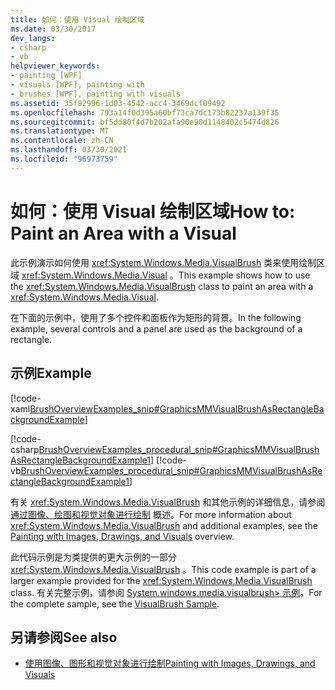 ```yaml
---
title: 如何：使用 Visual 绘制区域
ms.date: 03/30/2017
dev_langs:
- csharp
- vb
helpviewer_keywords:
- painting [WPF]
- visuals [WPF], painting with
- brushes [WPF], painting with visuals
ms.assetid: 35f92996-1d03-4542-acc4-3469dcf09492
ms.openlocfilehash: 793a14f0d395a60bf73ca7dc173b82237a139f35
ms.sourcegitcommit: bf5dd80f4d7b202afa90e90d1148402c5474d826
ms.translationtype: MT
ms.contentlocale: zh-CN
ms.lasthandoff: 03/30/2021
ms.locfileid: "96973759"
---
```

# <a name="how-to-paint-an-area-with-a-visual"></a><span data-ttu-id="b977c-102">如何：使用 Visual 绘制区域</span><span class="sxs-lookup"><span data-stu-id="b977c-102">How to: Paint an Area with a Visual</span></span>
<span data-ttu-id="b977c-103">此示例演示如何使用 <xref:System.Windows.Media.VisualBrush> 类来使用绘制区域 <xref:System.Windows.Media.Visual> 。</span><span class="sxs-lookup"><span data-stu-id="b977c-103">This example shows how to use the <xref:System.Windows.Media.VisualBrush> class to paint an area with a <xref:System.Windows.Media.Visual>.</span></span>  
  
 <span data-ttu-id="b977c-104">在下面的示例中，使用了多个控件和面板作为矩形的背景。</span><span class="sxs-lookup"><span data-stu-id="b977c-104">In the following example, several controls and a panel are used as the background of a rectangle.</span></span>  
  
## <a name="example"></a><span data-ttu-id="b977c-105">示例</span><span class="sxs-lookup"><span data-stu-id="b977c-105">Example</span></span>  
 [!code-xaml[BrushOverviewExamples_snip#GraphicsMMVisualBrushAsRectangleBackgroundExample](~/samples/snippets/xaml/VS_Snippets_Wpf/BrushOverviewExamples_snip/XAML/VisualBrushExample.xaml#graphicsmmvisualbrushasrectanglebackgroundexample)]  
  
 [!code-csharp[BrushOverviewExamples_procedural_snip#GraphicsMMVisualBrushAsRectangleBackgroundExample1](~/samples/snippets/csharp/VS_Snippets_Wpf/BrushOverviewExamples_procedural_snip/CSharp/VisualBrushExample.cs#graphicsmmvisualbrushasrectanglebackgroundexample1)]
 [!code-vb[BrushOverviewExamples_procedural_snip#GraphicsMMVisualBrushAsRectangleBackgroundExample1](~/samples/snippets/visualbasic/VS_Snippets_Wpf/BrushOverviewExamples_procedural_snip/visualbasic/visualbrushexample.vb#graphicsmmvisualbrushasrectanglebackgroundexample1)]  
  
 <span data-ttu-id="b977c-106">有关 <xref:System.Windows.Media.VisualBrush> 和其他示例的详细信息，请参阅 [通过图像、绘图和视觉对象进行绘制](painting-with-images-drawings-and-visuals.md) 概述。</span><span class="sxs-lookup"><span data-stu-id="b977c-106">For more information about <xref:System.Windows.Media.VisualBrush> and additional examples, see the [Painting with Images, Drawings, and Visuals](painting-with-images-drawings-and-visuals.md) overview.</span></span>  
  
 <span data-ttu-id="b977c-107">此代码示例是为类提供的更大示例的一部分 <xref:System.Windows.Media.VisualBrush> 。</span><span class="sxs-lookup"><span data-stu-id="b977c-107">This code example is part of a larger example provided for the <xref:System.Windows.Media.VisualBrush> class.</span></span> <span data-ttu-id="b977c-108">有关完整示例，请参阅 [System.windows.media.visualbrush> 示例](https://github.com/Microsoft/WPF-Samples/tree/master/Graphics/VisualBrush)。</span><span class="sxs-lookup"><span data-stu-id="b977c-108">For the complete sample, see the [VisualBrush Sample](https://github.com/Microsoft/WPF-Samples/tree/master/Graphics/VisualBrush).</span></span>  
  
## <a name="see-also"></a><span data-ttu-id="b977c-109">另请参阅</span><span class="sxs-lookup"><span data-stu-id="b977c-109">See also</span></span>

- [<span data-ttu-id="b977c-110">使用图像、图形和视觉对象进行绘制</span><span class="sxs-lookup"><span data-stu-id="b977c-110">Painting with Images, Drawings, and Visuals</span></span>](painting-with-images-drawings-and-visuals.md)
